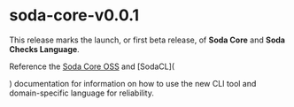 # soda-core-v0.0.1

This release marks the launch, or first beta release, of **Soda Core** and **Soda Checks Language**.

Reference the [Soda Core OSS](https://docs.soda.io/soda-core/overview.html) and \[SodaCL]\(

) documentation for information on how to use the new CLI tool and domain-specific language for reliability.
